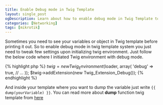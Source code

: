```yaml
---
title: Enable Debug mode in Twig Template
layout: single_post
ogDescription: Learn about how to enable debug mode in Twig Template to debug your variables, object. Just add few lines of codes and you are ready to use debug in Twig template
categories: [Networking]
tags: [mikrotik]
---
```


Sometimes you need to see your variables or object in Twig template before printing it out. So to enable debug mode in twig template system you just need to tweak few settings upon initializing twig environment. Just follow the below code where I initiated Twig environment with debug mode.

{% highlight php %}
$twig = new Twig_Environment($loader, array(
    'debug' => true,
    // ...
));
$twig->addExtension(new Twig_Extension_Debug());
{% endhighlight %}

And inside your template where you want to dump the variable just write `{{ dump(yourVariable) }}`. You can read more about **dump** function twig template from [here](http://twig.sensiolabs.org/doc/functions/dump.html)

